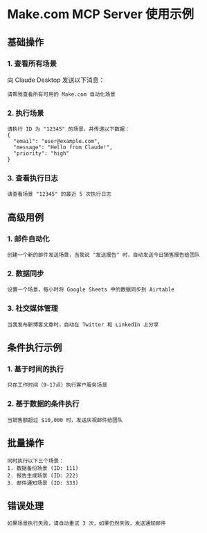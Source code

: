 # Make.com MCP Server 使用示例

## 基础操作

### 1. 查看所有场景

向 Claude Desktop 发送以下消息：

```
请帮我查看所有可用的 Make.com 自动化场景
```

### 2. 执行场景

```
请执行 ID 为 "12345" 的场景，并传递以下数据：
{
  "email": "user@example.com",
  "message": "Hello from Claude!",
  "priority": "high"
}
```

### 3. 查看执行日志

```
请查看场景 "12345" 的最近 5 次执行日志
```

## 高级用例

### 1. 邮件自动化

```
创建一个新的邮件发送场景，当我说 "发送报告" 时，自动发送今日销售报告给团队
```

### 2. 数据同步

```
设置一个场景，每小时将 Google Sheets 中的数据同步到 Airtable
```

### 3. 社交媒体管理

```
当我发布新博客文章时，自动在 Twitter 和 LinkedIn 上分享
```

## 条件执行示例

### 1. 基于时间的执行

```
只在工作时间（9-17点）执行客户服务场景
```

### 2. 基于数据的条件执行

```
当销售额超过 $10,000 时，发送庆祝邮件给团队
```

## 批量操作

```
同时执行以下三个场景：
1. 数据备份场景 (ID: 111)
2. 报告生成场景 (ID: 222) 
3. 邮件通知场景 (ID: 333)
```

## 错误处理

```
如果场景执行失败，请自动重试 3 次，如果仍然失败，发送通知邮件
```